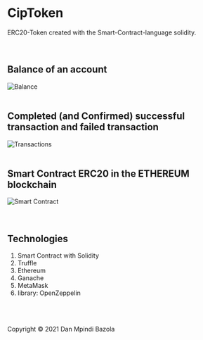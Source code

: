 # CipToken
 ERC20-Token created with the Smart-Contract-language solidity.
 <br />
 <br />
 <br />


## Balance of an account
![Balance](https://github.com/DanBzl/CipToken/blob/main/metamask.jpg "Balance")
<br />
<br />


## Completed (and Confirmed) successful transaction and failed transaction
![Transactions](https://github.com/DanBzl/CipToken/blob/main/tx.png "Transactions")
<br />
<br />


## Smart Contract ERC20 in the ETHEREUM blockchain
![Smart Contract](https://github.com/DanBzl/CipToken/blob/main/ganache.jpg "Smart Contract")
<br />
<br />
<br />

## Technologies
1. Smart Contract with Solidity
2. Truffle
3. Ethereum
4. Ganache
5. MetaMask
6. library: OpenZeppelin




<br />
<br />
<br />
Copyright © 2021 Dan Mpindi Bazola
